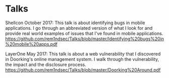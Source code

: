 # Talks
Shellcon October 2017: This talk is about identifying bugs in mobile applications. I go through an abbreviated version of what I look for and provide real world examples of issues that I've found in mobile applications. https://github.com/rem1ndsec/Talks/blob/master/Identifying%20bugs%20in%20mobile%20apps.pdf

LayerOne May 2017: This talk is about a web vulnerability that I discovered in Doorking's online management system. I walk through the vulnerability, the impact and the disclosure process. https://github.com/rem1ndsec/Talks/blob/master/Doorking%20Around.pdf

